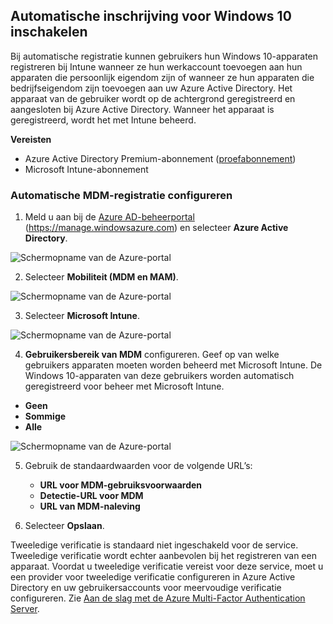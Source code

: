 ## <a name="enable-windows-10-automatic-enrollment"></a>Automatische inschrijving voor Windows 10 inschakelen

Bij automatische registratie kunnen gebruikers hun Windows 10-apparaten registreren bij Intune wanneer ze hun werkaccount toevoegen aan hun apparaten die persoonlijk eigendom zijn of wanneer ze hun apparaten die bedrijfseigendom zijn toevoegen aan uw Azure Active Directory. Het apparaat van de gebruiker wordt op de achtergrond geregistreerd en aangesloten bij Azure Active Directory. Wanneer het apparaat is geregistreerd, wordt het met Intune beheerd.

**Vereisten**
- Azure Active Directory Premium-abonnement ([proefabonnement](http://go.microsoft.com/fwlink/?LinkID=816845))
- Microsoft Intune-abonnement


### <a name="configure-automatic-mdm-enrollment"></a>Automatische MDM-registratie configureren

1. Meld u aan bij de [Azure AD-beheerportal](https://portal.azure.com) (https://manage.windowsazure.com) en selecteer **Azure Active Directory**.

  ![Schermopname van de Azure-portal](../media/auto-enroll-azure-main.png)

2. Selecteer **Mobiliteit (MDM en MAM)**.

  ![Schermopname van de Azure-portal](../media/auto-enroll-mdm.png)

3. Selecteer **Microsoft Intune**.

  ![Schermopname van de Azure-portal](../media/auto-enroll-intune.png)

4. **Gebruikersbereik van MDM** configureren. Geef op van welke gebruikers apparaten moeten worden beheerd met Microsoft Intune. De Windows 10-apparaten van deze gebruikers worden automatisch geregistreerd voor beheer met Microsoft Intune.

  - **Geen**
  - **Sommige**
  - **Alle**

   ![Schermopname van de Azure-portal](../media/auto-enroll-scope.png)

5. Gebruik de standaardwaarden voor de volgende URL’s:
    - **URL voor MDM-gebruiksvoorwaarden**
    - **Detectie-URL voor MDM**
    - **URL van MDM-naleving**

6. Selecteer **Opslaan**.

Tweeledige verificatie is standaard niet ingeschakeld voor de service. Tweeledige verificatie wordt echter aanbevolen bij het registreren van een apparaat. Voordat u tweeledige verificatie vereist voor deze service, moet u een provider voor tweeledige verificatie configureren in Azure Active Directory en uw gebruikersaccounts voor meervoudige verificatie configureren. Zie [Aan de slag met de Azure Multi-Factor Authentication Server](https://docs.microsoft.com/azure/multi-factor-authentication/multi-factor-authentication-get-started-cloud).
